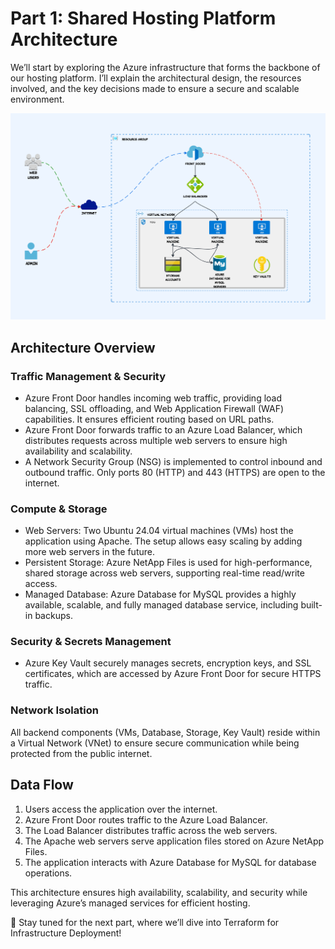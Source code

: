 # Part 1: Shared Hosting Platform Architecture
We’ll start by exploring the Azure infrastructure that forms the backbone of our hosting platform. I’ll explain the architectural design, the resources involved, and the key decisions made to ensure a secure and scalable environment.

![Architecture](./images/net_diag.png)

## Architecture Overview
### Traffic Management & Security
- Azure Front Door handles incoming web traffic, providing load balancing, SSL offloading, and Web Application Firewall (WAF) capabilities. It ensures efficient routing based on URL paths.
- Azure Front Door forwards traffic to an Azure Load Balancer, which distributes requests across multiple web servers to ensure high availability and scalability.
- A Network Security Group (NSG) is implemented to control inbound and outbound traffic. Only ports 80 (HTTP) and 443 (HTTPS) are open to the internet.

### Compute & Storage
- Web Servers: Two Ubuntu 24.04 virtual machines (VMs) host the application using Apache. The setup allows easy scaling by adding more web servers in the future.
- Persistent Storage: Azure NetApp Files is used for high-performance, shared storage across web servers, supporting real-time read/write access.
- Managed Database: Azure Database for MySQL provides a highly available, scalable, and fully managed database service, including built-in backups.

### Security & Secrets Management
- Azure Key Vault securely manages secrets, encryption keys, and SSL certificates, which are accessed by Azure Front Door for secure HTTPS traffic.

### Network Isolation
All backend components (VMs, Database, Storage, Key Vault) reside within a Virtual Network (VNet) to ensure secure communication while being protected from the public internet.

## Data Flow
1. Users access the application over the internet.
2. Azure Front Door routes traffic to the Azure Load Balancer.
3. The Load Balancer distributes traffic across the web servers.
4. The Apache web servers serve application files stored on Azure NetApp Files.
5. The application interacts with Azure Database for MySQL for database operations.

This architecture ensures high availability, scalability, and security while leveraging Azure’s managed services for efficient hosting.

🚀 Stay tuned for the next part, where we’ll dive into Terraform for Infrastructure Deployment!